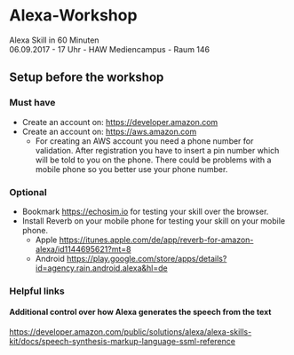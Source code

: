 # Alexa-Workshop
Alexa Skill in 60 Minuten<br />
06.09.2017 - 17 Uhr - HAW Mediencampus - Raum 146

## Setup before the workshop
### Must have
* Create an account on: https://developer.amazon.com
* Create an account on: https://aws.amazon.com
  * For creating an AWS account you need a phone number for validation. After registration you have to insert a pin number which will be told to you on the phone. There could be problems with a mobile phone so you better use your phone number.

### Optional
* Bookmark https://echosim.io for testing your skill over the browser.
* Install Reverb on your mobile phone for testing your skill on your mobile phone.
  * Apple https://itunes.apple.com/de/app/reverb-for-amazon-alexa/id1144695621?mt=8
  * Android https://play.google.com/store/apps/details?id=agency.rain.android.alexa&hl=de

### Helpful links

#### Additional control over how Alexa generates the speech from the text
https://developer.amazon.com/public/solutions/alexa/alexa-skills-kit/docs/speech-synthesis-markup-language-ssml-reference
